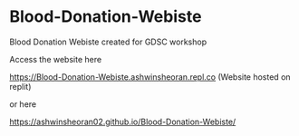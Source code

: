# Blood-Donation-Webiste
Blood Donation Webiste created for GDSC workshop

Access the website here

https://Blood-Donation-Webiste.ashwinsheoran.repl.co   (Website hosted on replit)

or here 

https://ashwinsheoran02.github.io/Blood-Donation-Webiste/
